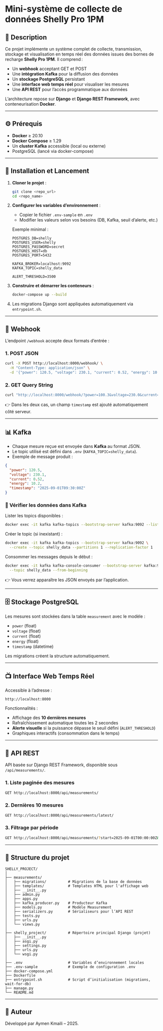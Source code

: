 # Mini-système de collecte de données Shelly Pro 1PM

## 📌 Description

Ce projet implémente un système complet de collecte, transmission, stockage et visualisation en temps réel des données issues des bornes de recharge **Shelly Pro 1PM**. Il comprend :

* Un **webhook** acceptant GET et POST
* Une **intégration Kafka** pour la diffusion des données
* Un **stockage PostgreSQL** persistant
* Une **interface web temps réel** pour visualiser les mesures
* Une **API REST** pour l’accès programmatique aux données

L’architecture repose sur **Django** et **Django REST Framework**, avec conteneurisation **Docker**.

---

## ⚙️ Prérequis

* **Docker** ≥ 20.10
* **Docker Compose** ≥ 1.29
* Un **cluster Kafka** accessible (local ou externe)
* PostgreSQL (lancé via docker-compose)

---

## 🚀 Installation et Lancement

1. **Cloner le projet** :

   ```bash
   git clone <repo_url>
   cd <repo_name>
   ```

2. **Configurer les variables d’environnement** :

   * Copier le fichier `.env-sample` en `.env`
   * Modifier les valeurs selon vos besoins (DB, Kafka, seuil d’alerte, etc.)

   Exemple minimal :

   ```env
   POSTGRES_DB=shelly
   POSTGRES_USER=shelly
   POSTGRES_PASSWORD=secret
   POSTGRES_HOST=db
   POSTGRES_PORT=5432

   KAFKA_BROKER=localhost:9092
   KAFKA_TOPIC=shelly_data

   ALERT_THRESHOLD=3500
   ```

3. **Construire et démarrer les conteneurs** :

   ```bash
   docker-compose up --build
   ```

4. Les migrations Django sont appliquées automatiquement via `entrypoint.sh`.

---

## 📡 Webhook

L’endpoint `/webhook` accepte deux formats d’entrée :

### 1. POST JSON

```bash
curl -X POST http://localhost:8000/webhook/ \
  -H "Content-Type: application/json" \
  -d '{"power": 120.5, "voltage": 230.1, "current": 0.52, "energy": 10.2}'
```

### 2. GET Query String

```bash
curl "http://localhost:8000/webhook/?power=100.3&voltage=230.0&current=0.43&energy=8.9"
```

👉 Dans les deux cas, un champ `timestamp` est ajouté automatiquement côté serveur.

---

## 📊 Kafka

* Chaque mesure reçue est envoyée dans **Kafka** au format JSON.
* Le topic utilisé est défini dans `.env` (`KAFKA_TOPIC=shelly_data`).
* Exemple de message produit :

```json
{
  "power": 120.5,
  "voltage": 230.1,
  "current": 0.52,
  "energy": 10.2,
  "timestamp": "2025-09-01T09:30:00Z"
}
```

### 🔎 Vérifier les données dans Kafka

Lister les topics disponibles :

```bash
docker exec -it kafka kafka-topics --bootstrap-server kafka:9092 --list
```

Créer le topic (si inexistant) :

```bash
docker exec -it kafka kafka-topics --bootstrap-server kafka:9092 \
  --create --topic shelly_data --partitions 1 --replication-factor 1
```

Consommer les messages depuis le début :

```bash
docker exec -it kafka kafka-console-consumer --bootstrap-server kafka:9092 \
  --topic shelly_data --from-beginning
```

👉 Vous verrez apparaître les JSON envoyés par l’application.


---

## 🗄 Stockage PostgreSQL

Les mesures sont stockées dans la table `measurement` avec le modèle :

* `power` (float)
* `voltage` (float)
* `current` (float)
* `energy` (float)
* `timestamp` (datetime)

Les migrations créent la structure automatiquement.

---

## 📺 Interface Web Temps Réel

Accessible à l’adresse :

```
http://localhost:8000
```

Fonctionnalités :

* Affichage des **10 dernières mesures**
* Rafraîchissement automatique toutes les 2 secondes
* **Alerte visuelle** si la puissance dépasse le seuil défini (`ALERT_THRESHOLD`)
* Graphiques interactifs (consommation dans le temps)

---

## 🔌 API REST

API basée sur Django REST Framework, disponible sous `/api/measurements/`.

### 1. Liste paginée des mesures

```bash
GET http://localhost:8000/api/measurements/
```

### 2. Dernières 10 mesures

```bash
GET http://localhost:8000/api/measurements/latest/
```

### 3. Filtrage par période

```bash
GET http://localhost:8000/api/measurements/?start=2025-09-01T00:00:00Z&end=2025-09-01T23:59:59Z
```

---

## 📂 Structure du projet

```
SHELLY_PROJECT/
│
├── measurements/                
│   ├── migrations/          # Migrations de la base de données
│   ├── templates/           # Templates HTML pour l'affichage web
│   ├── __init__.py
│   ├── admin.py                 
│   ├── apps.py                  
│   ├── kafka_producer.py    # Producteur Kafka
│   ├── models.py            # Modèle Measurement
│   ├── serializers.py       # Sérialiseurs pour l’API REST
│   ├── tests.py                 
│   ├── urls.py                  
│   └── views.py                 
│
├── shelly_project/          # Répertoire principal Django (projet)
│   ├── __init__.py
│   ├── asgi.py                  
│   ├── settings.py              
│   ├── urls.py                  
│   └── wsgi.py                  
│
├── .env                     # Variables d’environnement locales
├── .env-sample              # Exemple de configuration .env
├── docker-compose.yml           
├── Dockerfile                   
├── entrypoint.sh            # Script d’initialisation (migrations, wait-for-db)
├── manage.py                    
└── README.md                    
```

---

## 👤 Auteur

Développé par Aymen Kmaili – 2025.
